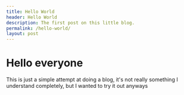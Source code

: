 ```yaml
---
title: Hello World
header: Hello World
description: The first post on this little blog.
permalink: /hello-world/
layout: post
---
```


# Hello everyone

This is just a simple attempt at doing a blog, it's not really something I
understand completely, but I wanted to try it out anyways
